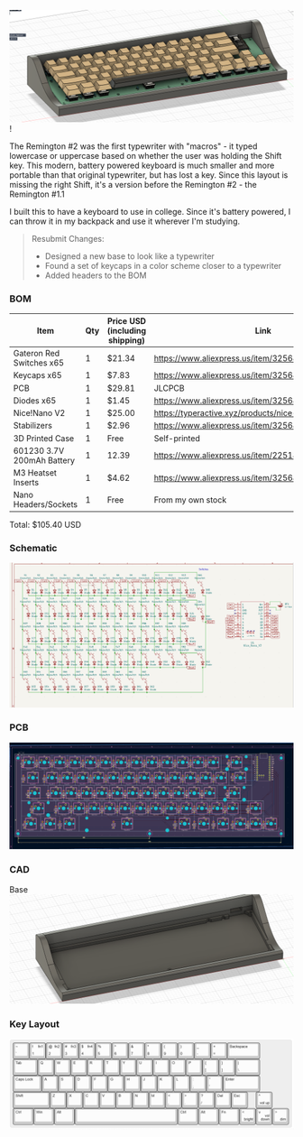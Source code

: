 ![Keyboard Render](Assets/render-1.png)!

The Remington #2 was the first typewriter with "macros" - it typed lowercase or uppercase based on whether the user was holding the Shift key. This modern, battery powered keyboard is much smaller and more portable than that original typewriter, but has lost a key. Since this layout is missing the right Shift, it's a version before the Remington #2 - the Remington #1.1

I built this to have a keyboard to use in college. Since it's battery powered, I can throw it in my backpack and use it wherever I'm studying.

> Resubmit Changes:
>
> * Designed a new base to look like a typewriter
> * Found a set of keycaps in a color scheme closer to a typewriter
> * Added headers to the BOM


### BOM

| Item                    | Qty | Price USD (including shipping) | Link                                                                 |
|-------------------------|-----|-------------------------------|----------------------------------------------------------------------|
| Gateron Red Switches x65 | 1   | $21.34                       | https://www.aliexpress.us/item/3256805364014141.html       |
| Keycaps x65             | 1   | $7.83                         | https://www.aliexpress.us/item/3256807958489968.html        |
| PCB                     | 1   | $29.81                        | JLCPCB                                                              |
| Diodes x65              | 1   | $1.45                         | https://www.aliexpress.us/item/3256803242364455.html        |
| Nice!Nano V2            | 1   | $25.00                        | https://typeractive.xyz/products/nice-nano                  |
| Stabilizers             | 1   | $2.96                         | https://www.aliexpress.us/item/3256802930868859.html        |
| 3D Printed Case         | 1   | Free                          | Self-printed                                                        |
| 601230 3.7V 200mAh Battery | 1 | 12.39                        | https://www.aliexpress.us/item/2251832650224851.html        |
| M3 Heatset Inserts      | 1   | $4.62                         | https://www.aliexpress.us/item/3256804442999990.html        |
| Nano Headers/Sockets    | 1   | Free                          | From my own stock                                           |                     
Total: $105.40 USD

### Schematic
![Final_Schematic_V5](Assets/Final_Schematic_V5.png)

### PCB
![Final_PCB_V5](Assets/Final_PCB_V5.png)

### CAD
Base
![Base_CAD](Assets/Base_CAD.png)

### Key Layout
![Key layout](Assets/ANSI_layout.png)
